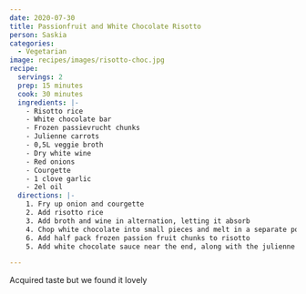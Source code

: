 ```yaml
---
date: 2020-07-30
title: Passionfruit and White Chocolate Risotto
person: Saskia
categories:
  - Vegetarian
image: recipes/images/risotto-choc.jpg
recipe:
  servings: 2
  prep: 15 minutes
  cook: 30 minutes
  ingredients: |-
    - Risotto rice
    - White chocolate bar
    - Frozen passievrucht chunks
    - Julienne carrots
    - 0,5L veggie broth
    - Dry white wine
    - Red onions
    - Courgette
    - 1 clove garlic
    - 2el oil
  directions: |-
    1. Fry up onion and courgette
    2. Add risotto rice
    3. Add broth and wine in alternation, letting it absorb
    4. Chop white chocolate into small pieces and melt in a separate pot with some butter
    6. Add half pack frozen passion fruit chunks to risotto
    5. Add white chocolate sauce near the end, along with the julienne carrots

---
```



Acquired taste but we found it lovely
